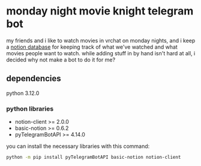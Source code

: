 # monday night movie knight telegram bot

my friends and i like to watch movies in vrchat on monday nights, and i keep a [notion database](https://ewavstudio.notion.site/f1e0fe2eb9ca43cf909dbe0f95cd317d?v=2831e82362dd40dfb49518855d3f2b69&pvs=4) for keeping track of what we've watched and what movies people want to watch. while adding stuff in by hand isn't hard at all, i decided why not make a bot to do it for me?

## dependencies

python 3.12.0

### python libraries

- notion-client >= 2.0.0
- basic-notion >= 0.6.2
- pyTelegramBotAPI >= 4.14.0

you can install the necessary libraries with this command:

```sh
python -m pip install pyTelegramBotAPI basic-notion notion-client
```
